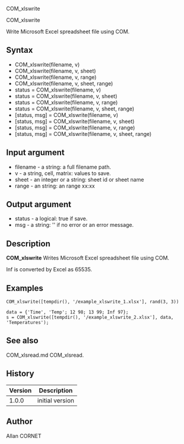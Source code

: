 



COM_xlswrite


COM_xlswrite

Write Microsoft Excel spreadsheet file using COM.

## Syntax

- COM_xlswrite(filename, v)
- COM_xlswrite(filename, v, sheet)
- COM_xlswrite(filename, v, range)
- COM_xlswrite(filename, v, sheet, range)
- status = COM_xlswrite(filename, v)
- status = COM_xlswrite(filename, v, sheet)
- status = COM_xlswrite(filename, v, range)
- status = COM_xlswrite(filename, v, sheet, range)
- [status, msg] = COM_xlswrite(filename, v)
- [status, msg] = COM_xlswrite(filename, v, sheet)
- [status, msg] = COM_xlswrite(filename, v, range)
- [status, msg] = COM_xlswrite(filename, v, sheet, range)

## Input argument

 - filename - a string: a full filename path.
 - v - a string, cell, matrix: values to save.
 - sheet - an integer or a string: sheet id or sheet name
 - range - an string: an range xx:xx

## Output argument

 - status - a logical: true if save.
 - msg - a string: '' if no error or an error message.

## Description


  <p><b>COM_xlswrite</b> Writes Microsoft Excel spreadsheet file using COM.</p>
  <p>Inf is converted by Excel as 65535.</p>


## Examples

```Nelson
COM_xlswrite([tempdir(), '/example_xlswrite_1.xlsx'], rand(3, 3))
```
```Nelson
data = {'Time', 'Temp'; 12 98; 13 99; Inf 97};
s = COM_xlswrite([tempdir(), '/example_xlswrite_2.xlsx'], data, 'Temperatures');
```

## See also

COM_xlsread.md COM_xlsread.
## History

|Version|Description|
|------|------|
|1.0.0|initial version|


## Author

Allan CORNET



